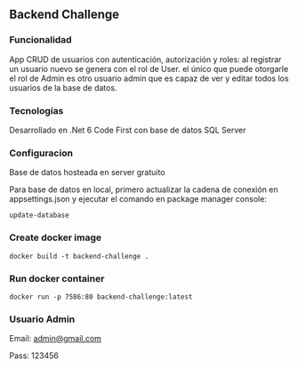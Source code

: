 ## Backend Challenge

### Funcionalidad
App CRUD de usuarios con autenticación, autorización y roles: al registrar un usuario nuevo se genera con el rol de User. el único que puede otorgarle el rol de Admin es otro usuario admin que es capaz de ver y editar todos los usuarios de la base de datos.

### Tecnologías
Desarrollado en .Net 6
Code First con base de datos SQL Server

### Configuracion
Base de datos hosteada en server gratuito

Para base de datos en local, primero actualizar la cadena de conexión en appsettings.json y ejecutar el comando en package manager console:

`update-database`

### Create docker image
  `docker build -t backend-challenge .`

### Run docker container
  `docker run -p 7586:80 backend-challenge:latest`

### Usuario Admin
Email: admin@gmail.com

Pass: 123456
